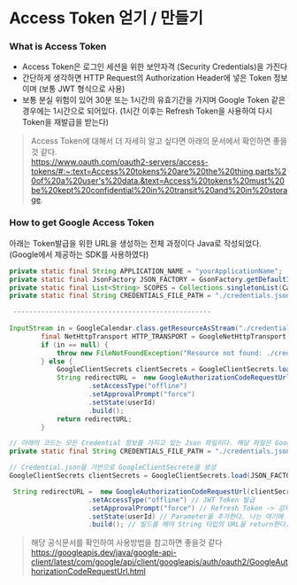 # Access Token 얻기 / 만들기

### What is Access Token
- Access Token은 로그인 세션을 위한 보안자격 (Security Credentials)을 가진다
- 간단하게 생각하면 HTTP Request의 Authorization Header에 넣은 Token 정보이며 (보통 JWT 형식으로 사용)
- 보통 분실 위험이 있어 30분 또는 1시간의 유효기간을 가지며 Google Token 같은 경우에는 1시간으로 되어있다. (1시간 이후는 Refresh Token을 사용하여 다시 Token을 재발급을 받는다)
> Access Token에 대해서 더 자세히 알고 싶다면 아래의 문서에서 확인하면 좋을것 같다. \
> https://www.oauth.com/oauth2-servers/access-tokens/#:~:text=Access%20tokens%20are%20the%20thing,parts%20of%20a%20user's%20data.&text=Access%20tokens%20must%20be%20kept%20confidential%20in%20transit%20and%20in%20storage.

### How to get Google Access Token
아래는 Token발급을 위한 URL을 생성하는 전체 과정이다 Java로 작성되었다. (Google에서 제공하는 SDK를 사용하였다)
```java
private static final String APPLICATION_NAME = "yourApplicationName";
private static final JsonFactory JSON_FACTORY = GsonFactory.getDefaultInstance();
private static final List<String> SCOPES = Collections.singletonList(CalendarScopes.CALENDAR);
private static final String CREDENTIALS_FILE_PATH = "./credentials.json";

 --------------------------------------------------
        
InputStream in = GoogleCalendar.class.getResourceAsStream("./credentials.json");
        final NetHttpTransport HTTP_TRANSPORT = GoogleNetHttpTransport.newTrustedTransport();
        if (in == null) {
            throw new FileNotFoundException("Resource not found: ./credentials.json");
        } else {
            GoogleClientSecrets clientSecrets = GoogleClientSecrets.load(JSON_FACTORY, new InputStreamReader(in));
            String redirectURL =  new GoogleAuthorizationCodeRequestUrl(clientSecrets, "http://localhost:8080/google_calendar_callback.act", SCOPES)
                    .setAccessType("offline")
                    .setApprovalPrompt("force")
                    .setState(userId)
                    .build();
            return redirectURL;
        }
```
```java
// 아래의 코드는 모든 Credential 정보를 가지고 있는 Json 파일이다. 해당 파일은 Google API Console에서 제공하고 있다.
private static final String CREDENTIALS_FILE_PATH = "./credentials.json";
```
``` java
// Credential.json을 기반으로 GoogleClientSecrete을 생성
GoogleClientSecrets clientSecrets = GoogleClientSecrets.load(JSON_FACTORY, new InputStreamReader(in));
```

``` java
 String redirectURL =  new GoogleAuthorizationCodeRequestUrl(clientSecrets, "http://localhost:8080/google_calendar_callback.act", SCOPES) // 콜백 페이지를 선언한다. 당연히 Google API Console에서 해당 callback address를 추가시켜주어야 한다
                    .setAccessType("offline") // JWT Token 발급
                    .setApprovalPrompt("force") // Refresh Token -> 강제 발급 (한번 발급하면 그 다음부터는 Refresh Token을 주지 않는다... 하여 추가 하였다 좋은 방법이 아닐수 있지만 추가하였다. 더 좋은 방법이 있으면 알려주세요! )
                    .setState(userId) // Parameter을 추가한다. 나는 여기에 사용자 아이디를 Set 해두었다
                    .build(); // 빌드를 해야 String 타입의 URL을 return한다.
```
> 해당 공식문서를 확인하여 사용방법을 참고하면 좋을것 같다 \
> https://googleapis.dev/java/google-api-client/latest/com/google/api/client/googleapis/auth/oauth2/GoogleAuthorizationCodeRequestUrl.html


